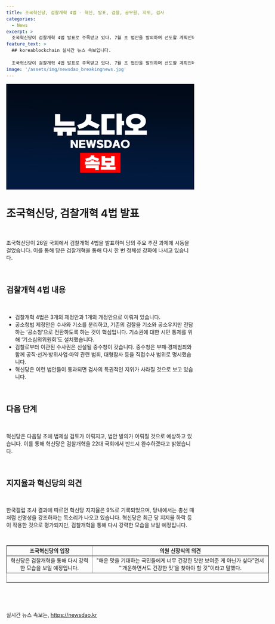 ```yaml
---
title: 조국혁신당, 검찰개혁 4법 - 혁신, 발표, 검찰, 공무원, 지위, 검사
categories:
  - News
excerpt: >
  조국혁신당이 검찰개혁 4법 발표로 주목받고 있다. 7월 초 법안을 발의하며 선도할 계획인데, 이로써 당의 정체성을 강화하며 지지율 하락 대책으로 분석된다. 발의된 법안들은 공소청법, 중수청법, 수사절차법, 형소법으로, 검찰 권력 해체와 탈정치화를 목표로 한다. 수사와 기소를 분리하고 시민 통제를 위한 기소심의위원회 설치 등이 핵심이며, 검사의 특권적인 지위가 없어질 전망이다. 22대 국회에서 검찰개혁을 완수하겠다는 강력한 의지를 보였다. 혁신당은 최근 지지율 하락에 대한 대책으로 이런 드라이브를 시작한 것으로도 평가되고 있다.
feature_text: >
  ## koreablockchain 실시간 뉴스 속보입니다.

  조국혁신당이 검찰개혁 4법 발표로 주목받고 있다. 7월 초 법안을 발의하며 선도할 계획인데, 이로써 당의 정체성을 강화하며 지지율 하락 대책으로 분석된다. 발의된 법안들은 공소청법, 중수청법, 수사절차법, 형소법으로, 검찰 권력 해체와 탈정치화를 목표로 한다. 수사와 기소를 분리하고 시민 통제를 위한 기소심의위원회 설치 등이 핵심이며, 검사의 특권적인 지위가 없어질 전망이다. 22대 국회에서 검찰개혁을 완수하겠다는 강력한 의지를 보였다. 혁신당은 최근 지지율 하락에 대한 대책으로 이런 드라이브를 시작한 것으로도 평가되고 있다.
image: '/assets/img/newsdao_breakingnews.jpg'
---
```


<p><img src="/assets/img/newsdao_breakingnews.jpg" alt="koreablockchain 속보" /></p>

<h1 data-ke-size="size26">조국혁신당, 검찰개혁 4법 발표</h1>

<p data-ke-size="size16">&nbsp;</p>

<p data-ke-size="size16">조국혁신당이 26일 국회에서 검찰개혁 4법을 발표하며 당의 주요 추진 과제에 시동을 걸었습니다. 이를 통해 당은 검찰개혁을 통해 다시 한 번 정체성 강화에 나서고 있습니다.</p>

<p data-ke-size="size16">&nbsp;</p>

<h2 data-ke-size="size26">검찰개혁 4법 내용</h2>

<p data-ke-size="size16">&nbsp;</p>

<ul>
<li>검찰개혁 4법은 3개의 제정안과 1개의 개정안으로 이뤄져 있습니다.</li>
<li>공소청법 제정안은 수사와 기소를 분리하고, 기존의 검찰을 기소와 공소유지만 전담하는 ‘공소청’으로 전환하도록 하는 것이 핵심입니다. 기소권에 대한 시민 통제를 위해 ‘기소심의위원회’도 설치했습니다.</li>
<li>검찰로부터 이관된 수사권은 신설될 중수청이 갖습니다. 중수청은 부패·경제범죄와 함께 공직·선거·방위사업·마약 관련 범죄, 대형참사 등을 직접수사 범위로 명시했습니다.</li>
<li>혁신당은 이런 법안들이 통과되면 검사의 특권적인 지위가 사라질 것으로 보고 있습니다.</li>
</ul>

<p data-ke-size="size16">&nbsp;</p>

<h2 data-ke-size="size26">다음 단계</h2>

<p data-ke-size="size16">&nbsp;</p>

<p data-ke-size="size16">혁신당은 다음달 초에 법제실 검토가 이뤄지고, 법안 발의가 이뤄질 것으로 예상하고 있습니다. 이를 통해 혁신당은 검찰개혁을 22대 국회에서 반드시 완수하겠다고 밝혔습니다.</p>

<p data-ke-size="size16">&nbsp;</p>

<h2 data-ke-size="size26">지지율과 혁신당의 의견</h2>

<p data-ke-size="size16">&nbsp;</p>

<p data-ke-size="size16">한국갤럽 조사 결과에 따르면 혁신당 지지율은 9%로 기록되었으며, 당내에서는 총선 때처럼 선명성을 강조하자는 목소리가 나오고 있습니다. 혁신당은 최근 당 지지율 하락 등이 작용한 것으로 평가되지만, 검찰개혁을 통해 다시 강력한 모습을 보일 예정입니다.</p>

<p data-ke-size="size16">&nbsp;</p>

<table style="width: 704px; height: 100px; margin-left: auto; margin-right: auto;" border="1">
<tbody>
<tr>
<td style="text-align: center; height: 17px;"><b>조국혁신당의 입장</b></td>
<td style="text-align: center; height: 17px;"><b>의원 신장식의 의견</b></td>
</tr>
<tr>
<td style="text-align: center;">혁신당은 검찰개혁을 통해 다시 강력한 모습을 보일 예정입니다.</td>
<td style="text-align: center;">"매운 맛을 기대하는 국민들에게 너무 건강한 맛만 보여준 게 아닌가 싶다”면서 “‘개운하면서도 건강한 맛’을 찾아야 할 것”이라고 말했다.</td>
</tr>
</tbody>
</table>

<p data-ke-size="size16">&nbsp;</p>

<p data-ke-size="size16">&nbsp;</p>
실시간 뉴스 속보는, <a href="https://newsdao.kr" rel="dofollow">https://newsdao.kr</a>


